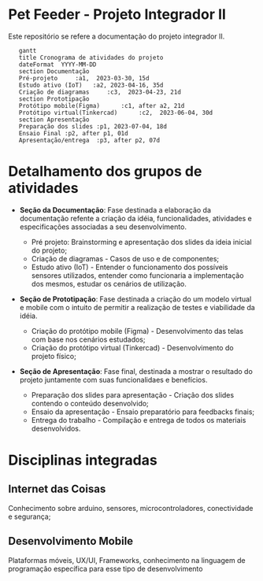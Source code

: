 # Pet Feeder - Projeto Integrador II
Este repositório se refere a documentação do projeto integrador II. 
 
 ```mermaid
    gantt
    title Cronograma de atividades do projeto
    dateFormat  YYYY-MM-DD
    section Documentação
    Pré-projeto     :a1,  2023-03-30, 15d
    Estudo ativo (IoT)   :a2, 2023-04-16, 35d
    Criação de diagramas     :c3,  2023-04-23, 21d
    section Prototipação
    Protótipo mobile(Figma)      :c1, after a2, 21d
    Protótipo virtual(Tinkercad)      :c2,  2023-06-04, 30d
    section Apresentação
    Preparação dos slides :p1, 2023-07-04, 18d
    Ensaio Final :p2, after p1, 01d
    Apresentação/entrega  :p3, after p2, 07d
``` 

# Detalhamento dos grupos de atividades

- **Seção da Documentação**: Fase destinada a elaboração da documentação refente a criação da idéia, funcionalidades, atividades e especificações associadas a seu desenvolvimento.

   - Pré projeto: Brainstorming e apresentação dos slides da ideia inicial do projeto;
   - Criação de diagramas - Casos de uso e de componentes;
   - Estudo ativo (IoT) - Entender o funcionamento dos possíveis sensores utilizados, entender como funcionaria a implementação dos mesmos, estudar os cenários de utilização.

- **Seção de Prototipação**: Fase destinada a criação do um modelo virtual e mobile com o intuito de permitir a realização de testes e viabilidade da idéia.

   - Criação do protótipo mobile (Figma) - Desenvolvimento das telas com base nos cenários estudados;
   - Criação do protótipo virtual (Tinkercad) - Desenvolvimento do projeto físico;
- **Seção de Apresentação**: Fase final, destinada a mostrar o resultado do projeto juntamente com suas funcionalidaes e benefícios.

   - Preparação dos slides para apresentação - Criação dos slides contendo o conteúdo desenvolvido;
   - Ensaio da apresentação - Ensaio preparatório para feedbacks finais;
   - Entrega do trabalho - Compilação e entrega de todos os materiais desenvolvidos.

# Disciplinas integradas
## Internet das Coisas 

Conhecimento sobre arduino, sensores, microcontroladores, conectividade e segurança;

## Desenvolvimento Mobile

Plataformas móveis, UX/UI, Frameworks, conhecimento na linguagem de programação específica para esse tipo de desenvolvimento

